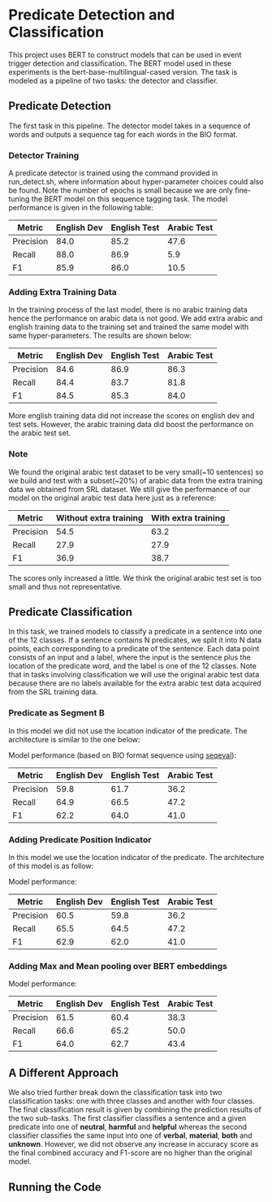 # Predicate Detection and Classification

This project uses BERT to construct models that can be used in event trigger 
detection and classification. The BERT model used in these experiments is the
bert-base-multilingual-cased version. The task is modeled as a pipeline of two 
tasks: the detector and classifier.

## Predicate Detection
The first task in this pipeline. The detector model takes in a sequence of words
and outputs a sequence tag for each words in the BIO format.

### Detector Training
A predicate detector is trained using the command provided in run_detect.sh,
where information about hyper-parameter choices could also be found.
Note the number of epochs is small because we are only fine-tuning the BERT
model on this sequence tagging task. The model performance is given in the
following table:

|Metric|English Dev|English Test|Arabic Test|
|---|---|---|---|
|Precision|84.0|85.2|47.6|
|Recall|88.0|86.9|5.9|
|F1|85.9|86.0|10.5|


### Adding Extra Training Data

In the training process of the last model, there is no arabic training data
hence the performance on arabic data is not good. We add extra arabic and english
training data to the training set and trained the same model with same 
hyper-parameters. The results are shown below:

|Metric|English Dev|English Test|Arabic Test|
|---|---|---|---|
|Precision|84.6|86.9|86.3|
|Recall|84.4|83.7|81.8|
|F1|84.5|85.3|84.0|

More english training data did not increase the scores on english dev and test
sets. However, the arabic training data did boost the performance on the arabic
test set. 

### Note
We found the original arabic test dataset to be very small(~10 sentences) so we
build and test with a subset(~20%) of arabic data from the extra training data
we obtained from SRL dataset. We still give the performance of our model on the
original arabic test data here just as a reference:

|Metric|Without extra training|With extra training|
|---|---|---|
|Precision|54.5|63.2|
|Recall|27.9|27.9|
|F1|36.9|38.7|

The scores only increased a little. We think the original arabic test set is
too small and thus not representative.

## Predicate Classification
In this task, we trained models to classify a predicate in a sentence into
one of the 12 classes. If a sentence contains N predicates, we split
it into N data points, each corresponding to a predicate of the sentence.
Each data point consists of an input and a label, where the input is the sentence plus the
location of the predicate word, and the label is one of the 12 classes. Note
that in tasks involving classification we will use the original arabic test
data because there are no labels available for the extra arabic test data
acquired from the SRL training data.


### Predicate as Segment B
In this model we did not use the location indicator of the predicate. The 
architecture is similar to the one below:

Model performance (based on BIO format sequence using 
[seqeval](https://github.com/chakki-works/seqeval)):

|Metric|English Dev|English Test|Arabic Test|
|---|---|---|---|
|Precision|59.8|61.7|36.2|
|Recall|64.9|66.5|47.2|
|F1|62.2|64.0|41.0|

### Adding Predicate Position Indicator
In this model we use the location indicator of the predicate. The architecture
of this model is as follow:

Model performance:

|Metric|English Dev|English Test|Arabic Test|
|---|---|---|---|
|Precision|60.5|59.8|36.2|
|Recall|65.5|64.5|47.2|
|F1|62.9|62.0|41.0|


### Adding Max and Mean pooling over BERT embeddings

Model performance:

|Metric|English Dev|English Test|Arabic Test|
|---|---|---|---|
|Precision|61.5|60.4|38.3|
|Recall|66.6|65.2|50.0|
|F1|64.0|62.7|43.4|


## A Different Approach

We also tried further break down the classification task into two classification
tasks: one with three classes and another with four classes. The final 
classification result is given by combining the prediction results of the two
sub-tasks. The first classifier classifies a sentence and a given predicate into 
one of **neutral**, **harmful** and **helpful** whereas the second classifier
classifies the same input into one of **verbal**, **material**, **both** and 
**unknown**. However, we did not observe any increase in accuracy score as the
final combined accuracy and F1-score are no higher than the original model.


## Running the Code